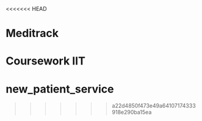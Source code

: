 <<<<<<< HEAD
# Meditrack
Coursework IIT
=======
# new_patient_service
>>>>>>> a22d4850f473e49a64107174333918e290ba15ea

